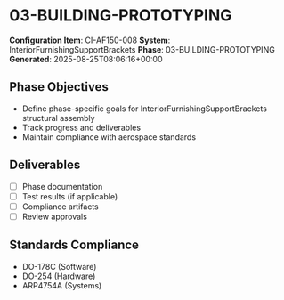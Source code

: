 # 03-BUILDING-PROTOTYPING

**Configuration Item**: CI-AF150-008
**System**: InteriorFurnishingSupportBrackets
**Phase**: 03-BUILDING-PROTOTYPING
**Generated**: 2025-08-25T08:06:16+00:00

## Phase Objectives
- Define phase-specific goals for InteriorFurnishingSupportBrackets structural assembly
- Track progress and deliverables
- Maintain compliance with aerospace standards

## Deliverables
- [ ] Phase documentation
- [ ] Test results (if applicable)
- [ ] Compliance artifacts
- [ ] Review approvals

## Standards Compliance
- DO-178C (Software)
- DO-254 (Hardware)
- ARP4754A (Systems)

